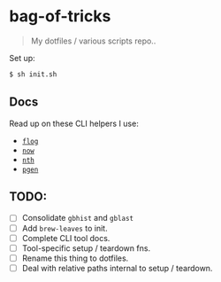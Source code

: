 # bag-of-tricks

> My dotfiles / various scripts repo..

Set up:

```bash
$ sh init.sh
```

## Docs

Read up on these CLI helpers I use:

* [`flog`](./docs/README.flog.md)
* [`now`](./docs/README.now.md)
* [`nth`](./docs/README.nth.md)
* [`pgen`](./docs/README.pgen.md)

## TODO:

- [ ] Consolidate `gbhist` and `gblast`
- [ ] Add `brew-leaves` to init.
- [ ] Complete CLI tool docs.
- [ ] Tool-specific setup / teardown fns.
- [ ] Rename this thing to dotfiles.
- [ ] Deal with relative paths internal to setup / teardown.
